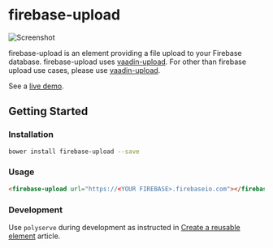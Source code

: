 firebase-upload
===============

![Screenshot](https://github.com/samiheikki/firebase-upload/raw/master/demo.PNG)

firebase-upload is an element providing a file upload to your Firebase database. firebase-upload uses [vaadin-upload](https://github.com/vaadin/vaadin-upload). For other than firebase upload use cases, please use [vaadin-upload](https://github.com/vaadin/vaadin-upload).


See a [live demo](http://samiheikki.github.io/firebase-upload/).

## Getting Started

### Installation
```bash
bower install firebase-upload --save
```

### Usage
```html
<firebase-upload url="https://<YOUR FIREBASE>.firebaseio.com"></firebase-upload>
```

### Development
Use ```polyserve``` during development as instructed in [Create a reusable element](https://www.polymer-project.org/1.0/docs/start/reusableelements.html) article.
